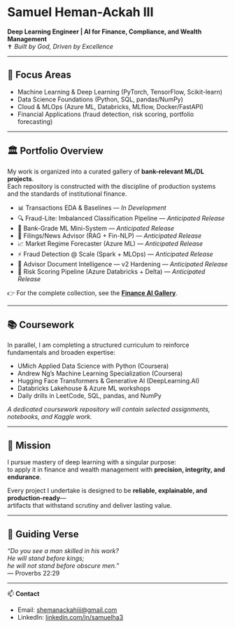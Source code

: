 # Samuel Heman-Ackah III  

**Deep Learning Engineer | AI for Finance, Compliance, and Wealth Management**  
✝️ *Built by God, Driven by Excellence*  

---

## 🔑 Focus Areas
- Machine Learning & Deep Learning (PyTorch, TensorFlow, Scikit-learn)  
- Data Science Foundations (Python, SQL, pandas/NumPy)  
- Cloud & MLOps (Azure ML, Databricks, MLflow, Docker/FastAPI)  
- Financial Applications (fraud detection, risk scoring, portfolio forecasting)  

---

## 🏛️ Portfolio Overview
My work is organized into a curated gallery of **bank-relevant ML/DL projects**.  
Each repository is constructed with the discipline of production systems and the standards of institutional finance.  

- 📊 Transactions EDA & Baselines — *In Development*  
- 🔍 Fraud-Lite: Imbalanced Classification Pipeline — *Anticipated Release*  
- 🏦 Bank-Grade ML Mini-System — *Anticipated Release*  
- 📑 Filings/News Advisor (RAG + Fin-NLP) — *Anticipated Release*  
- 📈 Market Regime Forecaster (Azure ML) — *Anticipated Release*  
- ⚡ Fraud Detection @ Scale (Spark + MLOps) — *Anticipated Release*  
- 📂 Advisor Document Intelligence — v2 Hardening — *Anticipated Release*  
- 🧮 Risk Scoring Pipeline (Azure Databricks + Delta) — *Anticipated Release*  

👉 For the complete collection, see the **[Finance AI Gallery](https://github.com/samuelhemanackah/finance-ai-gallery)**.  

---

## 📚 Coursework
In parallel, I am completing a structured curriculum to reinforce fundamentals and broaden expertise:  
- UMich Applied Data Science with Python (Coursera)  
- Andrew Ng’s Machine Learning Specialization (Coursera)  
- Hugging Face Transformers & Generative AI (DeepLearning.AI)  
- Databricks Lakehouse & Azure ML workshops  
- Daily drills in LeetCode, SQL, pandas, and NumPy  

*A dedicated coursework repository will contain selected assignments, notebooks, and Kaggle work.*  

---

## 🎯 Mission
I pursue mastery of deep learning with a singular purpose:  
to apply it in finance and wealth management with **precision, integrity, and endurance**.  

Every project I undertake is designed to be **reliable, explainable, and production-ready**—  
artifacts that withstand scrutiny and deliver lasting value.  

---

## 📖 Guiding Verse
*“Do you see a man skilled in his work?  
He will stand before kings;  
he will not stand before obscure men.”*  
— Proverbs 22:29  

---

📫 **Contact**  
- Email: [shemanackahiii@gmail.com](mailto:shemanackahiii@gmail.com)  
- LinkedIn: [linkedin.com/in/samuelha3](https://www.linkedin.com/in/samuelha3)  
